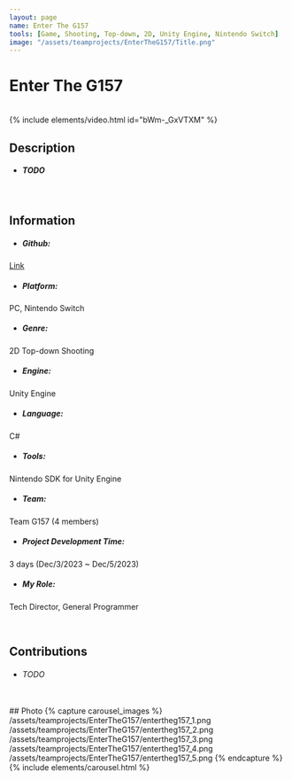 ```yaml
---
layout: page
name: Enter The G157
tools: [Game, Shooting, Top-down, 2D, Unity Engine, Nintendo Switch]
image: "/assets/teamprojects/EnterTheG157/Title.png"
---
```


# Enter The G157

<br>
{% include elements/video.html id="bWm-_GxVTXM" %}

## Description
- ##### TODO

<br>

## Information
- ##### **Github**: 
[Link](https://github.com/JinhyunChoi-DEV/CS388-Final)
- ##### **Platform**: 
PC, Nintendo Switch
- ##### **Genre**: 
2D Top-down Shooting
- ##### **Engine**: 
Unity Engine
- ##### **Language**: 
C#
- ##### **Tools**: 
Nintendo SDK for Unity Engine
- ##### **Team**: 
Team G157 (4 members)
- ##### **Project Development Time**: 
3 days (Dec/3/2023 ~ Dec/5/2023)
- ##### **My Role**: 
Tech Director, General Programmer

<br>

## Contributions
 - ###### TODO


<br>
## Photo
{% capture carousel_images %}
/assets/teamprojects/EnterTheG157/entertheg157_1.png
/assets/teamprojects/EnterTheG157/entertheg157_2.png
/assets/teamprojects/EnterTheG157/entertheg157_3.png
/assets/teamprojects/EnterTheG157/entertheg157_4.png
/assets/teamprojects/EnterTheG157/entertheg157_5.png
{% endcapture %}
{% include elements/carousel.html %}